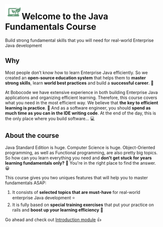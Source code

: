# <img src="https://raw.githubusercontent.com/bobocode-projects/resources/master/image/logo_transparent_background.png" height=50/>Welcome to the Java Fundamentals Course
Build strong fundamental skills that you will need for real-world Enterprise Java development

## Why
Most people don’t know how to learn Enterprise Java efficiently. So we created an **open-source education system**
that helps them to **master strong skills**, learn **world best practices** and build a **successful career**. 🚀

At Bobocode we have extensive experience in both building Enterprise Java applications and organizing efficient learning.
Therefore, this course covers what you need in the most efficient way. We believe that
**the key to efficient learning is practice**. 💪 And as a software engineer, you should **spend as much time as you can in the IDE writing code**.
At the end of the day, this is the only place where you build software... 💻

## About the course
Java Standard Edition is huge. Computer Science is huge. Object-Oriented programming, as well as Functional programming, 
are also pretty big topics. So how can you learn everything you need and **don't get stuck for years learning fundamentals only?** 🤔 
You're in the right place to find the answer. 😀

This course gives you two uniques features that will help you to master fundamentals ASAP:
1. It consists of **selected topics that are must-have** for real-world enterprise Java development ⭐️
2. It is fully based on **special training exercises** that put your practice on rails and **boost up your learning efficiency** 🚀

Go ahead and check out [Introduction module](https://github.com/bobocode-projects/java-fundamentals-course/tree/main/0-0-intro#introduction) 👍
